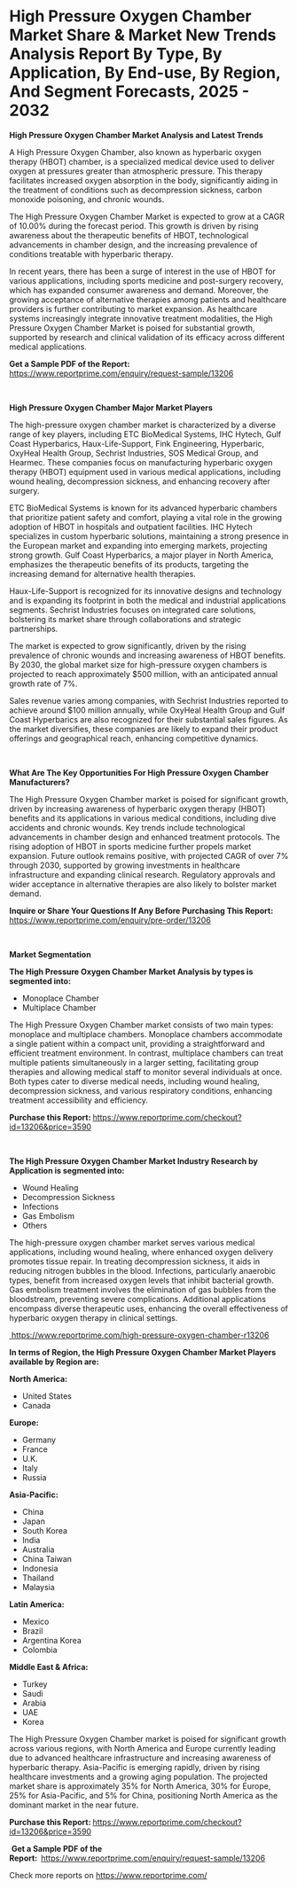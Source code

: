 <p><h1>High Pressure Oxygen Chamber Market Share & Market New Trends Analysis Report By Type, By Application, By End-use, By Region, And Segment Forecasts, 2025 - 2032</h1></p><p><strong>High Pressure Oxygen Chamber Market Analysis and Latest Trends</strong></p>
<p><p>A High Pressure Oxygen Chamber, also known as hyperbaric oxygen therapy (HBOT) chamber, is a specialized medical device used to deliver oxygen at pressures greater than atmospheric pressure. This therapy facilitates increased oxygen absorption in the body, significantly aiding in the treatment of conditions such as decompression sickness, carbon monoxide poisoning, and chronic wounds.</p><p>The High Pressure Oxygen Chamber Market is expected to grow at a CAGR of 10.00% during the forecast period. This growth is driven by rising awareness about the therapeutic benefits of HBOT, technological advancements in chamber design, and the increasing prevalence of conditions treatable with hyperbaric therapy. </p><p>In recent years, there has been a surge of interest in the use of HBOT for various applications, including sports medicine and post-surgery recovery, which has expanded consumer awareness and demand. Moreover, the growing acceptance of alternative therapies among patients and healthcare providers is further contributing to market expansion. As healthcare systems increasingly integrate innovative treatment modalities, the High Pressure Oxygen Chamber Market is poised for substantial growth, supported by research and clinical validation of its efficacy across different medical applications.</p></p>
<p><strong>Get a Sample PDF of the Report:&nbsp;</strong> <a href="https://www.reportprime.com/enquiry/request-sample/13206?utm_campaign=3124&utm_medium=2&utm_source=Github&utm_content=ia&utm_term=19032025&utm_id=high-pressure-oxygen-chamber">https://www.reportprime.com/enquiry/request-sample/13206</a></p>
<p>&nbsp;</p>
<p><strong>High Pressure Oxygen Chamber Major Market Players</strong></p>
<p><p>The high-pressure oxygen chamber market is characterized by a diverse range of key players, including ETC BioMedical Systems, IHC Hytech, Gulf Coast Hyperbarics, Haux-Life-Support, Fink Engineering, Hyperbaric, OxyHeal Health Group, Sechrist Industries, SOS Medical Group, and Hearmec. These companies focus on manufacturing hyperbaric oxygen therapy (HBOT) equipment used in various medical applications, including wound healing, decompression sickness, and enhancing recovery after surgery.</p><p>ETC BioMedical Systems is known for its advanced hyperbaric chambers that prioritize patient safety and comfort, playing a vital role in the growing adoption of HBOT in hospitals and outpatient facilities. IHC Hytech specializes in custom hyperbaric solutions, maintaining a strong presence in the European market and expanding into emerging markets, projecting strong growth. Gulf Coast Hyperbarics, a major player in North America, emphasizes the therapeutic benefits of its products, targeting the increasing demand for alternative health therapies.</p><p>Haux-Life-Support is recognized for its innovative designs and technology and is expanding its footprint in both the medical and industrial applications segments. Sechrist Industries focuses on integrated care solutions, bolstering its market share through collaborations and strategic partnerships.</p><p>The market is expected to grow significantly, driven by the rising prevalence of chronic wounds and increasing awareness of HBOT benefits. By 2030, the global market size for high-pressure oxygen chambers is projected to reach approximately $500 million, with an anticipated annual growth rate of 7%.</p><p>Sales revenue varies among companies, with Sechrist Industries reported to achieve around $100 million annually, while OxyHeal Health Group and Gulf Coast Hyperbarics are also recognized for their substantial sales figures. As the market diversifies, these companies are likely to expand their product offerings and geographical reach, enhancing competitive dynamics.</p></p>
<p>&nbsp;</p>
<p><strong>What Are The Key Opportunities For High Pressure Oxygen Chamber Manufacturers?</strong></p>
<p><p>The High Pressure Oxygen Chamber market is poised for significant growth, driven by increasing awareness of hyperbaric oxygen therapy (HBOT) benefits and its applications in various medical conditions, including dive accidents and chronic wounds. Key trends include technological advancements in chamber design and enhanced treatment protocols. The rising adoption of HBOT in sports medicine further propels market expansion. Future outlook remains positive, with projected CAGR of over 7% through 2030, supported by growing investments in healthcare infrastructure and expanding clinical research. Regulatory approvals and wider acceptance in alternative therapies are also likely to bolster market demand.</p></p>
<p><strong>Inquire or Share Your Questions If Any Before Purchasing This Report:</strong> <a href="https://www.reportprime.com/enquiry/pre-order/13206?utm_campaign=3124&utm_medium=2&utm_source=Github&utm_content=ia&utm_term=19032025&utm_id=high-pressure-oxygen-chamber">https://www.reportprime.com/enquiry/pre-order/13206</a></p>
<p>&nbsp;</p>
<p><strong>Market Segmentation</strong></p>
<p><strong>The High Pressure Oxygen Chamber Market Analysis by types is segmented into:</strong></p>
<p><ul><li>Monoplace Chamber</li><li>Multiplace Chamber</li></ul></p>
<p><p>The High Pressure Oxygen Chamber market consists of two main types: monoplace and multiplace chambers. Monoplace chambers accommodate a single patient within a compact unit, providing a straightforward and efficient treatment environment. In contrast, multiplace chambers can treat multiple patients simultaneously in a larger setting, facilitating group therapies and allowing medical staff to monitor several individuals at once. Both types cater to diverse medical needs, including wound healing, decompression sickness, and various respiratory conditions, enhancing treatment accessibility and efficiency.</p></p>
<p><strong>Purchase this Report:&nbsp;</strong><a href="https://www.reportprime.com/checkout?id=13206&price=3590&utm_campaign=3124&utm_medium=2&utm_source=Github&utm_content=ia&utm_term=19032025&utm_id=high-pressure-oxygen-chamber">https://www.reportprime.com/checkout?id=13206&price=3590</a></p>
<p>&nbsp;</p>
<p><strong>The High Pressure Oxygen Chamber Market Industry Research by Application is segmented into:</strong></p>
<p><ul><li>Wound Healing</li><li>Decompression Sickness</li><li>Infections</li><li>Gas Embolism</li><li>Others</li></ul></p>
<p><p>The high-pressure oxygen chamber market serves various medical applications, including wound healing, where enhanced oxygen delivery promotes tissue repair. In treating decompression sickness, it aids in reducing nitrogen bubbles in the blood. Infections, particularly anaerobic types, benefit from increased oxygen levels that inhibit bacterial growth. Gas embolism treatment involves the elimination of gas bubbles from the bloodstream, preventing severe complications. Additional applications encompass diverse therapeutic uses, enhancing the overall effectiveness of hyperbaric oxygen therapy in clinical settings.</p></p>
<p><a href="https://www.reportprime.com/high-pressure-oxygen-chamber-r13206?utm_campaign=3124&utm_medium=2&utm_source=Github&utm_content=ia&utm_term=19032025&utm_id=high-pressure-oxygen-chamber">&nbsp;https://www.reportprime.com/high-pressure-oxygen-chamber-r13206</a></p>
<p><strong>In terms of Region, the High Pressure Oxygen Chamber Market Players available by Region are:</strong></p>
<p>
    <p> <strong> North America: </strong>
        <ul>
            <li>United States</li>
            <li>Canada</li>
        </ul>
        </p> 
    <p> <strong> Europe: </strong>
        <ul>
            <li>Germany</li>
            <li>France</li>
            <li>U.K.</li>
            <li>Italy</li>
            <li>Russia</li>
        </ul>
        </p> 
    <p> <strong> Asia-Pacific: </strong>
        <ul>
            <li>China</li>
            <li>Japan</li>
            <li>South Korea</li>
            <li>India</li>
            <li>Australia</li>
            <li>China Taiwan</li>
            <li>Indonesia</li>
            <li>Thailand</li>
            <li>Malaysia</li>
        </ul>
        </p> 
    <p> <strong> Latin America: </strong>
        <ul>
            <li>Mexico</li>
            <li>Brazil</li>
            <li>Argentina Korea</li>
            <li>Colombia</li>
        </ul>
        </p> 
    <p> <strong> Middle East & Africa: </strong>
        <ul>
            <li>Turkey</li>
            <li>Saudi</li>
            <li>Arabia</li>
            <li>UAE</li>
            <li>Korea</li>
        </ul>
    </p>
    </p>
<p><p>The High Pressure Oxygen Chamber market is poised for significant growth across various regions, with North America and Europe currently leading due to advanced healthcare infrastructure and increasing awareness of hyperbaric therapy. Asia-Pacific is emerging rapidly, driven by rising healthcare investments and a growing aging population. The projected market share is approximately 35% for North America, 30% for Europe, 25% for Asia-Pacific, and 5% for China, positioning North America as the dominant market in the near future.</p></p>
<p><strong>Purchase this Report: </strong><a href="https://www.reportprime.com/checkout?id=13206&price=3590&utm_campaign=3124&utm_medium=2&utm_source=Github&utm_content=ia&utm_term=19032025&utm_id=high-pressure-oxygen-chamber">https://www.reportprime.com/checkout?id=13206&price=3590</a></p>
<p>&nbsp;<strong>Get a Sample PDF of the Report:&nbsp;&nbsp;</strong><a href="https://www.reportprime.com/enquiry/request-sample/13206?utm_campaign=3124&utm_medium=2&utm_source=Github&utm_content=ia&utm_term=19032025&utm_id=high-pressure-oxygen-chamber">https://www.reportprime.com/enquiry/request-sample/13206</a></p>
<p><strong></strong></p>
<p>Check more reports on <a href="https://www.reportprime.com/?utm_campaign=3124&utm_medium=2&utm_source=Github&utm_content=ia&utm_term=19032025&utm_id=high-pressure-oxygen-chamber">https://www.reportprime.com/</a></p>